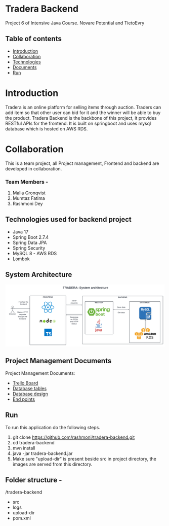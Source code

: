 # Tradera Backend
Project 6 of Intensive Java Course.
Novare Potential and TietoEvry

## Table of contents
* [Introduction](#introduction)
* [Collaboration](#collaboration)
* [Technologies](#technologies)
* [Documents](#documents)
* [Run](#run)


# Introduction
Tradera is an online platform for selling items through auction.
Traders can add item so that other user can bid for it and the winner will be able to buy the product.
Tradera Backend is the backbone of this project, it provides RESTful APIs for the frontend.
It is built on springboot and uses mysql database which is hosted on AWS RDS.

# Collaboration
This is a team project, all Project management, Frontend and backend are developed in collaboration.

### Team Members -
1. Malla Gronqvist
2. Mumtaz Fatima 
3. Rashmoni Dey

## Technologies used for backend project
* Java 17
* Spring Boot 2.7.4
* Spring Data JPA
* Spring Security
* MySQL 8 - AWS RDS
* Lombok

## System Architecture

![img.png](img.png)

## Project Management Documents
Project Management Documents:
- [Trello Board](https://trello.com/invite/accept-board)
- [Database tables](https://docs.google.com/spreadsheets/d/1T2gENP0D5af4C3MKHxBcD_KEomvTXT6Jq8_IT8mSzTA/edit#gid=674144426)
- [Database design](https://drive.google.com/file/d/1KD45lEZaYMRDiPXizOL4jeWYI-HImnre/view)
- [End points](https://docs.google.com/spreadsheets/d/10_qHvUzAGsDIyNdI4C2plUyh3_68f2mYYNZOdGGC72Q/edit#gid=0)

## Run
To run this application do the following steps.
1. git clone https://github.com/rashmoni/tradera-backend.git
2. cd tradera-backend
3. mvn install
4. java -jar tradera-backend.jar
5. Make sure "upload-dir" is present beside src in project directory, the images are served from this directory.

## Folder structure -
/tradera-backend
- src
- logs
- upload-dir
- pom.xml